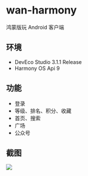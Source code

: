 # wan-harmony

鸿蒙版玩 Android 客户端

## 环境

- DevEco Studio 3.1.1 Release
- Harmony OS Api 9

## 功能

- 登录
- 等级、排名、积分、收藏
- 首页、搜索
- 广场
- 公众号

## 截图

![](https://raw.githubusercontent.com/wangchenyan/wan-harmony/master/art/screenshot.jpg)
